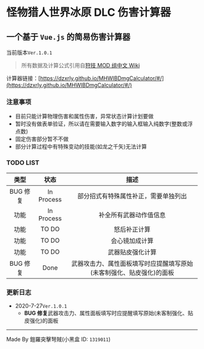 # 怪物猎人世界冰原 DLC 伤害计算器

## 一个基于 `Vue.js` 的简易伤害计算器

当前版本`Ver.1.0.1`

> 所有数据及计算公式引用自[狩技 MOD 组中文 Wiki](http://wiki.mhwmod.com/)

计算器链接：[https://dzxrly.github.io/MHWIBDmgCalculator/#/](https://dzxrly.github.io/MHWIBDmgCalculator/#/)

### 注意事项

- 目前只能计算物理伤害和属性伤害，异常状态计算计划要做
- 暂时没有做表单验证，所以请在需要输入数字的输入框输入纯数字(整数或浮点数)
- 固定伤害部分暂不不做
- 部分计算过程中有特殊变动的技能(如龙之千矢)无法计算

### TODO LIST

|   类型   |    状态    |                                 描述                                 |
| :------: | :--------: | :------------------------------------------------------------------: |
| BUG 修复 | In Process |                 部分招式有特殊属性补正，需要单独列出                 |
|   功能   | In Process |                        补全所有武器动作值信息                        |
|   功能   |   TO DO    |                             怒后补正计算                             |
|   功能   |   TO DO    |                            会心镜加成计算                            |
|   功能   |   TO DO    |                           武器贴皮强化计算                           |
| BUG 修复 |    Done    | 武器攻击力、属性面板填写时应提醒填写原始(未客制强化、贴皮强化)的面板 |

### 更新日志

- 2020-7-27`Ver.1.0.1`
  - **BUG 修复**武器攻击力、属性面板填写时应提醒填写原始(未客制强化、贴皮强化)的面板

---

Made By 鎧羅突擊弩賊(小黑盒 ID: `1319011`)
